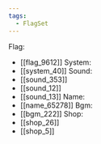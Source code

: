 ```yaml
---
tags:
  - FlagSet
---
```

Flag:
- [[flag_9612]]
System:
- [[system_40]]
Sound:
- [[sound_353]]
- [[sound_12]]
- [[sound_13]]
Name:
- [[name_65278]]
Bgm:
- [[bgm_222]]
Shop:
- [[shop_26]]
- [[shop_5]]
